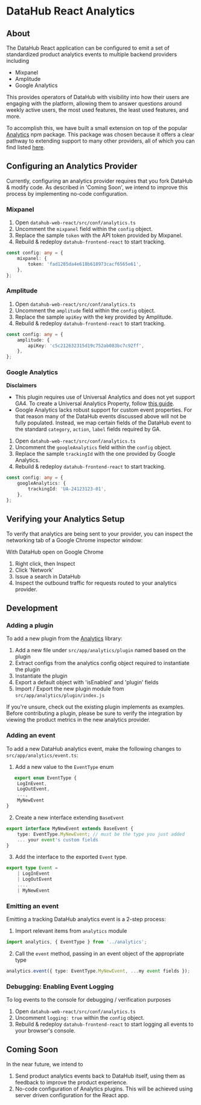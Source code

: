 # DataHub React Analytics

## About

The DataHub React application can be configured to emit a set of standardized product analytics events to multiple
backend providers including

- Mixpanel
- Amplitude
- Google Analytics

This provides operators of DataHub with visibility into how their users are engaging with the platform, allowing them to
answer questions around weekly active users, the most used features, the least used features, and more.

To accomplish this, we have built a small extension on top of the
popular [Analytics](https://www.npmjs.com/package/analytics) npm package. This package was chosen because it offers a
clear pathway to extending support to many other providers, all of which you can find
listed [here](https://github.com/DavidWells/analytics#analytic-plugins).

## Configuring an Analytics Provider

Currently, configuring an analytics provider requires that you fork DataHub & modify code. As described in 'Coming
Soon', we intend to improve this process by implementing no-code configuration.

### Mixpanel

1. Open `datahub-web-react/src/conf/analytics.ts`
2. Uncomment the `mixpanel` field within the `config` object.
3. Replace the sample `token` with the API token provided by Mixpanel.
4. Rebuild & redeploy `datahub-frontend-react` to start tracking.

```typescript
const config: any = {
    mixpanel: {
        token: 'fad1285da4e618b618973cacf6565e61',
    },
};
```

### Amplitude

1. Open `datahub-web-react/src/conf/analytics.ts`
2. Uncomment the `amplitude` field within the `config` object.
3. Replace the sample `apiKey` with the key provided by Amplitude.
4. Rebuild & redeploy `datahub-frontend-react` to start tracking.

```typescript
const config: any = {
    amplitude: {
        apiKey: 'c5c212632315d19c752ab083bc7c92ff',
    },
};
```

### Google Analytics

**Disclaimers**

- This plugin requires use of Universal Analytics and does not yet support GA4. To create a Universal Analytics
  Property,
  follow [this guide](https://www.analyticsmania.com/other-posts/how-to-create-a-universal-analytics-property/).
- Google Analytics lacks robust support for custom event properties. For that reason many of the DataHub events
  discussed above will not be fully populated. Instead, we map certain fields of the DataHub event to the
  standard `category`, `action`, `label` fields required by GA.

1. Open `datahub-web-react/src/conf/analytics.ts`
2. Uncomment the `googleAnalytics` field within the `config` object.
3. Replace the sample `trackingId` with the one provided by Google Analytics.
4. Rebuild & redeploy `datahub-frontend-react` to start tracking.

```typescript
const config: any = {
    googleAnalytics: {
        trackingId: 'UA-24123123-01',
    },
};
```

## Verifying your Analytics Setup

To verify that analytics are being sent to your provider, you can inspect the networking tab of a Google Chrome
inspector window:

With DataHub open on Google Chrome

1. Right click, then Inspect
2. Click 'Network'
3. Issue a search in DataHub
4. Inspect the outbound traffic for requests routed to your analytics provider.

## Development

### Adding a plugin

To add a new plugin from the [Analytics](https://www.npmjs.com/package/analytics) library:

1. Add a new file under `src/app/analytics/plugin` named based on the plugin
2. Extract configs from the analytics config object required to instantiate the plugin
3. Instantiate the plugin
4. Export a default object with 'isEnabled' and 'plugin' fields
5. Import / Export the new plugin module from `src/app/analytics/plugin/index.js`

If you're unsure, check out the existing plugin implements as examples. Before contributing a plugin, please be sure to
verify the integration by viewing the product metrics in the new analytics provider.

### Adding an event

To add a new DataHub analytics event, make the following changes to `src/app/analytics/event.ts`:

1. Add a new value to the `EventType` enum

```typescript
   export enum EventType {
    LogInEvent,
    LogOutEvent,
    ...,
    MyNewEvent
}
```

2. Create a new interface extending `BaseEvent`

```typescript
export interface MyNewEvent extends BaseEvent {
    type: EventType.MyNewEvent; // must be the type you just added
    ... your event's custom fields
}
```

3. Add the interface to the exported `Event` type.

```typescript
export type Event =
    | LogInEvent
    | LogOutEvent
    ....
    | MyNewEvent
```

### Emitting an event

Emitting a tracking DataHub analytics event is a 2-step process:

1. Import relevant items from `analytics` module

```typescript
import analytics, { EventType } from '../analytics';
```

2. Call the `event` method, passing in an event object of the appropriate type

```typescript
analytics.event({ type: EventType.MyNewEvent, ...my event fields });
```

### Debugging: Enabling Event Logging

To log events to the console for debugging / verification purposes

1. Open `datahub-web-react/src/conf/analytics.ts`
2. Uncomment `logging: true` within the `config` object.
3. Rebuild & redeploy `datahub-frontend-react` to start logging all events to your browser's console.

## Coming Soon

In the near future, we intend to

1. Send product analytics events back to DataHub itself, using them as feedback to improve the product experience.
2. No-code configuration of Analytics plugins. This will be achieved using server driven configuration for the React
   app.
